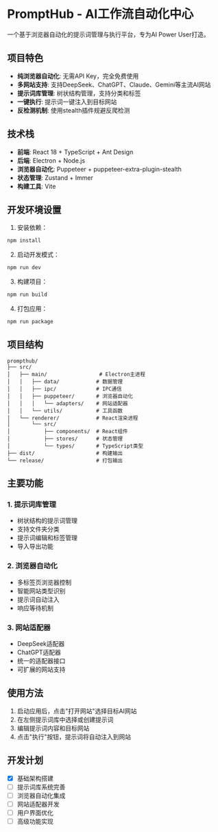 # PromptHub - AI工作流自动化中心

一个基于浏览器自动化的提示词管理与执行平台，专为AI Power User打造。

## 项目特色

- **纯浏览器自动化**: 无需API Key，完全免费使用
- **多网站支持**: 支持DeepSeek、ChatGPT、Claude、Gemini等主流AI网站
- **提示词库管理**: 树状结构管理，支持分类和标签
- **一键执行**: 提示词一键注入到目标网站
- **反检测机制**: 使用stealth插件规避反爬检测

## 技术栈

- **前端**: React 18 + TypeScript + Ant Design
- **后端**: Electron + Node.js
- **浏览器自动化**: Puppeteer + puppeteer-extra-plugin-stealth
- **状态管理**: Zustand + Immer
- **构建工具**: Vite

## 开发环境设置

1. 安装依赖：
```bash
npm install
```

2. 启动开发模式：
```bash
npm run dev
```

3. 构建项目：
```bash
npm run build
```

4. 打包应用：
```bash
npm run package
```

## 项目结构

```
prompthub/
├── src/
│   ├── main/                 # Electron主进程
│   │   ├── data/            # 数据管理
│   │   ├── ipc/             # IPC通信
│   │   ├── puppeteer/       # 浏览器自动化
│   │   │   └── adapters/    # 网站适配器
│   │   └── utils/           # 工具函数
│   └── renderer/            # React渲染进程
│       └── src/
│           ├── components/  # React组件
│           ├── stores/      # 状态管理
│           └── types/       # TypeScript类型
├── dist/                    # 构建输出
└── release/                 # 打包输出
```

## 主要功能

### 1. 提示词库管理
- 树状结构的提示词管理
- 支持文件夹分类
- 提示词编辑和标签管理
- 导入导出功能

### 2. 浏览器自动化
- 多标签页浏览器控制
- 智能网站类型识别
- 提示词自动注入
- 响应等待机制

### 3. 网站适配器
- DeepSeek适配器
- ChatGPT适配器
- 统一的适配器接口
- 可扩展的网站支持

## 使用方法

1. 启动应用后，点击"打开网站"选择目标AI网站
2. 在左侧提示词库中选择或创建提示词
3. 编辑提示词内容和目标网站
4. 点击"执行"按钮，提示词将自动注入到网站

## 开发计划

- [x] 基础架构搭建
- [ ] 提示词库系统完善
- [ ] 浏览器自动化集成
- [ ] 网站适配器开发
- [ ] 用户界面优化
- [ ] 高级功能实现
